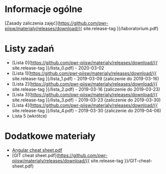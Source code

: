 # Informacje ogólne
[Zasady zaliczenia zajęć](https://github.com/pwr-piisw/materialy/releases/download/{{ site.release-tag }}/laboratorium.pdf)

# Listy zadań

* [Lista 0](https://github.com/pwr-piisw/materialy/releases/download/{{ site.release-tag }}/lista_0.pdf) - 2020-03-02
* [Lista 1](https://github.com/pwr-piisw/materialy/releases/download/{{ site.release-tag }}/lista_1.pdf) - 2019-03-09 (zaliczenie do 2019-03-16)
* [Lista 2](https://github.com/pwr-piisw/materialy/releases/download/{{ site.release-tag }}/lista_2.pdf) - 2019-03-16 (zaliczenie do 2019-03-23)
* [Lista 3](https://github.com/pwr-piisw/materialy/releases/download/{{ site.release-tag }}/lista_3.pdf) - 2019-03-23 (zaliczenie do 2019-03-30)
* [Lista 4](https://github.com/pwr-piisw/materialy/releases/download/{{ site.release-tag }}/lista_4.pdf) - 2019-03-30 (zaliczenie do 2019-04-06)
* Lista 5 (wkrótce)

<!-- (https://github.com/pwr-piisw/materialy/releases/download/{{ site.release-tag }}/lista_5.pdf) - 2019-04-06 (zaliczenie do 2019-04-20) -->

# Dodatkowe materiały
* [Angular cheat sheet.pdf](https://pwr-piisw.github.io/materialy/Angular%20cheat%20sheet.pdf)
* [GIT cheat sheet.pdf](https://github.com/pwr-piisw/materialy/releases/download/{{ site.release-tag }}/GIT-cheat-sheet.pdf)
